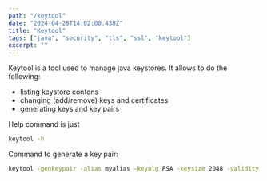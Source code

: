 ```yaml
---
path: "/keytool"
date: "2024-04-28T14:02:00.438Z"
title: "Keytool"
tags: ["java", "security", "tls", "ssl", "keytool"]
excerpt: ""
---
```


Keytool is a tool used to manage java keystores. It allows to do the following:
- listing keystore contens
- changing (add/remove) keys and certificates
- generating keys and key pairs

Help command is just

```bash
keytool -h
```

Command to generate a key pair:

```bash
keytool -genkeypair -alias myalias -keyalg RSA -keysize 2048 -validity 730 -keystore ownjavakeystore.jks
```

```bash

```

```bash
```

```bash
```

